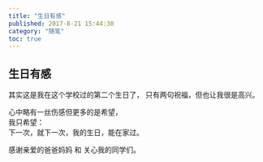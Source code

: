 ```yaml
---
title: "生日有感"
published: 2017-8-21 15:44:30
category: "随笔"
toc: true
---
```



## 生日有感

其实这是我在这个学校过的第二个生日了，
只有两句祝福，但也让我很是高兴。  
  
心中略有一丝伤感但更多的是希望，  
我只希望：  
下一次，就下一次，我的生日，能在家过。

感谢亲爱的爸爸妈妈 和 关心我的同学们。


